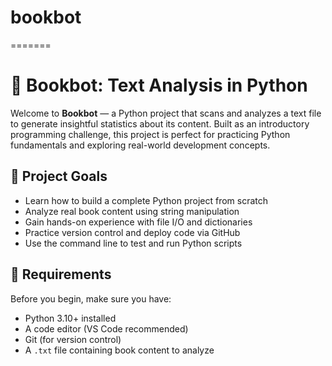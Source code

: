 # bookbot
=======
# 🤖 Bookbot: Text Analysis in Python

Welcome to **Bookbot** — a Python project that scans and analyzes a text file to generate insightful statistics about its content. Built as an introductory programming challenge, this project is perfect for practicing Python fundamentals and exploring real-world development concepts.

## 📌 Project Goals

- Learn how to build a complete Python project from scratch
- Analyze real book content using string manipulation
- Gain hands-on experience with file I/O and dictionaries
- Practice version control and deploy code via GitHub
- Use the command line to test and run Python scripts

## 🧰 Requirements

Before you begin, make sure you have:

- Python 3.10+ installed
- A code editor (VS Code recommended)
- Git (for version control)
- A `.txt` file containing book content to analyze
